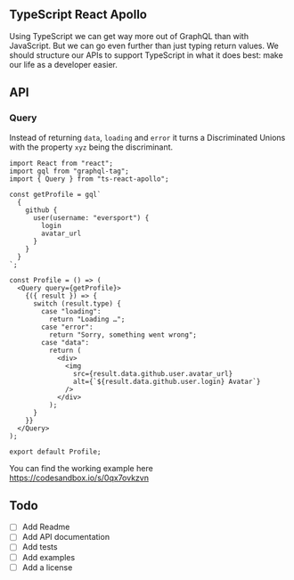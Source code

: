 ## TypeScript React Apollo

Using TypeScript we can get way more out of GraphQL than with JavaScript. But we can go even further than just typing return values. We should structure our APIs to support TypeScript in what it does best: make our life as a developer easier.

## API

### Query

Instead of returning `data`, `loading` and `error` it turns a Discriminated Unions with the property `xyz` being the discriminant.

```
import React from "react";
import gql from "graphql-tag";
import { Query } from "ts-react-apollo";

const getProfile = gql`
  {
    github {
      user(username: "eversport") {
        login
        avatar_url
      }
    }
  }
`;

const Profile = () => (
  <Query query={getProfile}>
    {({ result }) => {
      switch (result.type) {
        case "loading":
          return "Loading …";
        case "error":
          return "Sorry, something went wrong";
        case "data":
          return (
            <div>
              <img
                src={result.data.github.user.avatar_url}
                alt={`${result.data.github.user.login} Avatar`}
              />
            </div>
          );
      }
    }}
  </Query>
);

export default Profile;
```

You can find the working example here https://codesandbox.io/s/0qx7ovkzvn

## Todo
- [ ] Add Readme
- [ ] Add API documentation
- [ ] Add tests
- [ ] Add examples
- [ ] Add a license
